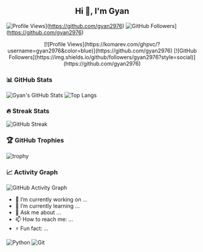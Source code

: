 <div align="center">
  <h2> Hi 👋, I'm Gyan </h2>
</div>

![Profile Views](https://komarev.com/ghpvc/?username=gyan2976&color=blue)](https://github.com/gyan2976)
![GitHub Followers](https://img.shields.io/github/followers/gyan2976?style=social)](https://github.com/gyan2976)

<!-- Badges (centered) -->
<div align="center">
  [![Profile Views](https://komarev.com/ghpvc/?username=gyan2976&color=blue)](https://github.com/gyan2976)
  [![GitHub Followers](https://img.shields.io/github/followers/gyan2976?style=social)](https://github.com/gyan2976)
</div>

### 📊 GitHub Stats
![Gyan's GitHub Stats](https://github-readme-stats.vercel.app/api?username=gyan2976&show_icons=true&theme=radical)
![Top Langs](https://github-readme-stats.vercel.app/api/top-langs/?username=gyan2976&layout=compact&theme=radical)

### 🔥 Streak Stats
![GitHub Streak](https://github-readme-streak-stats.herokuapp.com/?user=gyan2976&theme=radical)

### 🏆 GitHub Trophies
![trophy](https://github-profile-trophy.vercel.app/?username=gyan2976&theme=onedark)

### 📈 Activity Graph
![GitHub Activity Graph](https://github-readme-activity-graph.vercel.app/graph?username=gyan2976&theme=github)

- 🔭 I’m currently working on ...
- 🌱 I’m currently learning ...
- 💬 Ask me about ...
- 📫 How to reach me: ...
- ⚡ Fun fact: ...

![Python](https://img.shields.io/badge/Python-3776AB?style=flat&logo=python&logoColor=white)
![Git](https://img.shields.io/badge/Git-F05032?style=flat&logo=git&logoColor=white)
